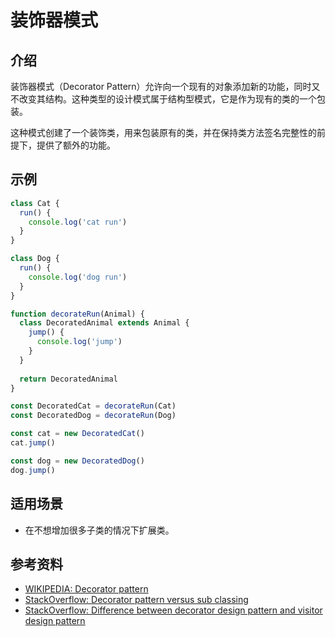 # 装饰器模式

## 介绍

装饰器模式（Decorator Pattern）允许向一个现有的对象添加新的功能，同时又不改变其结构。这种类型的设计模式属于结构型模式，它是作为现有的类的一个包装。

这种模式创建了一个装饰类，用来包装原有的类，并在保持类方法签名完整性的前提下，提供了额外的功能。

## 示例

```javascript
class Cat {
  run() {
    console.log('cat run')
  }
}

class Dog {
  run() {
    console.log('dog run')
  }
}

function decorateRun(Animal) {
  class DecoratedAnimal extends Animal {
    jump() {
      console.log('jump')
    }
  }
  
  return DecoratedAnimal
}

const DecoratedCat = decorateRun(Cat)
const DecoratedDog = decorateRun(Dog)

const cat = new DecoratedCat()
cat.jump()

const dog = new DecoratedDog()
dog.jump()
```

## 适用场景

- 在不想增加很多子类的情况下扩展类。

## 参考资料

- [WIKIPEDIA: Decorator pattern](https://en.wikipedia.org/wiki/Decorator_pattern)
- [StackOverflow: Decorator pattern versus sub classing](https://stackoverflow.com/questions/4842978/decorator-pattern-versus-sub-classing)
- [StackOverflow: Difference between decorator design pattern and visitor design pattern](https://stackoverflow.com/questions/9363582/difference-between-decorator-design-pattern-and-visitor-design-pattern/40356068)
